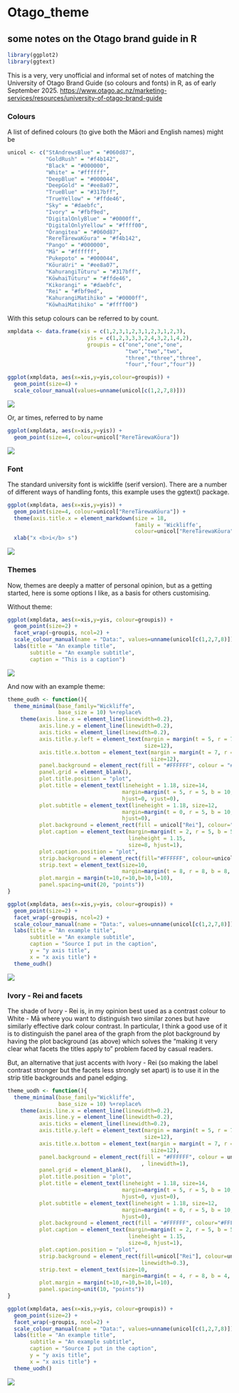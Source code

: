 # Otago_theme


## some notes on the Otago brand guide in R

``` r
library(ggplot2)
library(ggtext)
```

This is a very, very unofficial and informal set of notes of matching
the University of Otago Brand Guide (so colours and fonts) in R, as of
early September 2025.
https://www.otago.ac.nz/marketing-services/resources/university-of-otago-brand-guide

### Colours

A list of defined colours (to give both the Māori and English names)
might be

``` r
unicol <- c("StAndrewsBlue" = "#060d87",
            "GoldRush" = "#f4b142",
            "Black" = "#000000",
            "White" = "#ffffff",
            "DeepBlue" = "#000044",
            "DeepGold" = "#ee8a07",
            "TrueBlue" = "#317bff",
            "TrueYellow" = "#ffde46",
            "Sky" = "#daebfc",
            "Ivory" = "#fbf9ed",
            "DigitalOnlyBlue" = "#0000ff",
            "DigitalOnlyYellow" = "#ffff00",
            "Ōrangitea" = "#060d87",
            "RereTārewaKōura" = "#f4b142",
            "Pango" = "#000000",
            "Mā" = "#ffffff",
            "Pukepoto" = "#000044",
            "KōuraUri" = "#ee8a07",
            "KahurangiTūturu" = "#317bff",
            "KōwhaiTūturu" = "#ffde46",
            "Kikorangi" = "#daebfc",
            "Rei" = "#fbf9ed",
            "KahurangiMatihiko" = "#0000ff",
            "KōwhaiMatihiko" = "#ffff00")
```

With this setup colours can be referred to by count.

``` r
xmpldata <- data.frame(xis = c(1,2,3,1,2,3,1,2,3,1,2,3),
                         yis = c(1,2,3,3,3,2,4,3,2,1,4,2),
                         groupis = c("one","one","one",
                                     "two","two","two",
                                     "three","three","three",
                                     "four","four","four"))

ggplot(xmpldata, aes(x=xis,y=yis,colour=groupis)) +
  geom_point(size=4) +
  scale_colour_manual(values=unname(unicol[c(1,2,7,8)]))
```

![](README_files/figure-commonmark/unnamed-chunk-3-1.png)

Or, ar times, referred to by name

``` r
ggplot(xmpldata, aes(x=xis,y=yis)) +
  geom_point(size=4, colour=unicol["RereTārewaKōura"]) 
```

![](README_files/figure-commonmark/unnamed-chunk-4-1.png)

### Font

The standard university font is wickliffe (serif version). There are a
number of different ways of handling fonts, this example uses the
ggtext() package.

``` r
ggplot(xmpldata, aes(x=xis,y=yis)) +
  geom_point(size=4, colour=unicol["RereTārewaKōura"]) +
  theme(axis.title.x = element_markdown(size = 18, 
                                        family = 'Wickliffe',
                                        colour=unicol["RereTārewaKōura"])) +
  xlab("x <b>i</b> s")
```

![](README_files/figure-commonmark/unnamed-chunk-5-1.png)

### Themes

Now, themes are deeply a matter of personal opinion, but as a getting
started, here is some options I like, as a basis for others customising.

Without theme:

``` r
ggplot(xmpldata, aes(x=xis,y=yis, colour=groupis)) +
  geom_point(size=2) +
  facet_wrap(~groupis, ncol=2) +
  scale_colour_manual(name = "Data:", values=unname(unicol[c(1,2,7,8)])) +
  labs(title = "An example title",
       subtitle = "An example subtitle",
       caption = "This is a caption")
```

![](README_files/figure-commonmark/unnamed-chunk-6-1.png)

And now with an example theme:

``` r
theme_oudh <- function(){
  theme_minimal(base_family="Wickliffe",
                base_size = 10) %+replace%  
    theme(axis.line.x = element_line(linewidth=0.2),
          axis.line.y = element_line(linewidth=0.2),
          axis.ticks = element_line(linewidth=0.2),
          axis.title.y.left = element_text(margin = margin(t = 5, r = 7, b = 5, l = 5, unit = "pt"),
                                           size=12),
          axis.title.x.bottom = element_text(margin = margin(t = 7, r = 5, b = 0, l = 5, unit = "pt"),
                                             size=12),
          panel.background = element_rect(fill = "#FFFFFF", colour = "#FFFFFF"),
          panel.grid = element_blank(),
          plot.title.position = "plot",
          plot.title = element_text(lineheight = 1.18, size=14,
                                    margin=margin(t = 5, r = 5, b = 10, l = 10, unit = "pt"),
                                    hjust=0, vjust=0),
          plot.subtitle = element_text(lineheight = 1.18, size=12,
                                    margin=margin(t = 0, r = 5, b = 10, l = 10, unit = "pt"),
                                    hjust=0),
          plot.background = element_rect(fill = unicol["Rei"], colour="#F7F7F7"),
          plot.caption = element_text(margin=margin(t = 2, r = 5, b = 5, l = 5, unit = "pt"),
                                      lineheight = 1.15,
                                      size=8, hjust=1),
          plot.caption.position = "plot",
          strip.background = element_rect(fill="#FFFFFF", colour=unicol["Rei"], linewidth=0.2),
          strip.text = element_text(size=10,
                                    margin=margin(t = 8, r = 8, b = 8, l = 8, unit = "pt")),
          plot.margin = margin(t=10,r=10,b=10,l=10),
          panel.spacing=unit(20, "points"))
}

ggplot(xmpldata, aes(x=xis,y=yis, colour=groupis)) +
  geom_point(size=2) +
  facet_wrap(~groupis, ncol=2) +
  scale_colour_manual(name = "Data:", values=unname(unicol[c(1,2,7,8)])) +
  labs(title = "An example title",
       subtitle = "An example subtitle",
       caption = "Source I put in the caption",
       y = "y axis title",
       x = "x axis title") +
  theme_oudh()
```

![](README_files/figure-commonmark/unnamed-chunk-7-1.png)

### Ivory - Rei and facets

The shade of Ivory - Rei is, in my opinion best used as a contrast
colour to White - Mā where you want to distinguish two similar zones but
have similarly effective dark colour contrast. In particular, I think a
good use of it is to distinguish the panel area of the graph from the
plot background by having the plot background (as above) which solves
the “making it very clear what facets the titles apply to” problem faced
by casual readers.

But, an alternative that just accents with Ivory - Rei (so making the
label contrast stronger but the facets less strongly set apart) is to
use it in the strip title backgrounds and panel edging.

``` r
theme_uodh <- function(){
  theme_minimal(base_family="Wickliffe",
                base_size = 10) %+replace%  
    theme(axis.line.x = element_line(linewidth=0.2),
          axis.line.y = element_line(linewidth=0.2),
          axis.ticks = element_line(linewidth=0.2),
          axis.title.y.left = element_text(margin = margin(t = 5, r = 7, b = 5, l = 5, unit = "pt"),
                                           size=12),
          axis.title.x.bottom = element_text(margin = margin(t = 7, r = 5, b = 0, l = 5, unit = "pt"),
                                             size=12),
          panel.background = element_rect(fill = "#FFFFFF", colour = unicol["Rei"],
                                          , linewidth=1),
          panel.grid = element_blank(),
          plot.title.position = "plot",
          plot.title = element_text(lineheight = 1.18, size=14,
                                    margin=margin(t = 5, r = 5, b = 10, l = 10, unit = "pt"),
                                    hjust=0, vjust=0),
          plot.subtitle = element_text(lineheight = 1.18, size=12,
                                    margin=margin(t = 0, r = 5, b = 10, l = 10, unit = "pt"),
                                    hjust=0),
          plot.background = element_rect(fill = "#FFFFFF", colour="#FFFFFF"),
          plot.caption = element_text(margin=margin(t = 2, r = 5, b = 5, l = 5, unit = "pt"),
                                      lineheight = 1.15,
                                      size=8, hjust=1),
          plot.caption.position = "plot",
          strip.background = element_rect(fill=unicol["Rei"], colour=unicol["Rei"],
                                          linewidth=0.3),
          strip.text = element_text(size=10,
                                    margin=margin(t = 4, r = 8, b = 4, l = 8, unit = "pt")),
          plot.margin = margin(t=10,r=10,b=10,l=10),
          panel.spacing=unit(10, "points"))
}

ggplot(xmpldata, aes(x=xis,y=yis, colour=groupis)) +
  geom_point(size=2) +
  facet_wrap(~groupis, ncol=2) +
  scale_colour_manual(name = "Data:", values=unname(unicol[c(1,2,7,8)])) +
  labs(title = "An example title",
       subtitle = "An example subtitle",
       caption = "Source I put in the caption",
       y = "y axis title",
       x = "x axis title") +
  theme_uodh()
```

![](README_files/figure-commonmark/unnamed-chunk-8-1.png)
